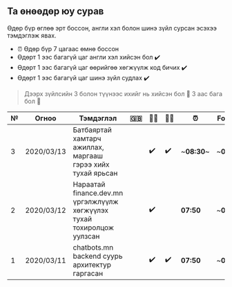 ## Та өнөөдөр юу сурав

Өдөр бүр өглөө эрт боссон, англи хэл болон шинэ зүйл сурсан эсэхээ тэмдэглэж явах.

- :alarm_clock: Өдөр бүр 7 цагаас өмнө боссон
- Өдөрт 1 ээс багагүй цаг англи хэл хийсэн бол :heavy_check_mark:
- Өдөрт 1 ээс багагүй цаг өөрийгөө хөгжүүлж код бичих :heavy_check_mark:
- Өдөрт 1 ээс багагүй цаг шинэ зүйл судлах :heavy_check_mark:

> Дээрх зүйлсийн 3 болон түүнээс ихийг нь хийсэн бол :triangular_flag_on_post: 3 аас бага бол :poop:

| №   | Огноо      | Тэмдэглэл                                                              | :uk: | :man_technologist: | :man_student:      | :alarm_clock: | Focus :alarm_clock: |        |
| --- | ---------- | ---------------------------------------------------------------------- | ---- | ------------------ | ------------------ | ------------- | ------------------- | ------ |
| 3   | 2020/03/13 | Батбаяртай хамтарч ажиллах, маргааш гэрээ хийх тухай ярьсан            |      | :heavy_check_mark: | :heavy_check_mark: | ~**08:30**~   | ~**05:39**~         | :poop: |
| 2   | 2020/03/12 | Нараатай finance.dev.mn үргэлжлүүлж хөгжүүлэх тухай тохиролцож уулзсан |      | :heavy_check_mark: |                    | **07:50**     | ~**04:09**~         | :poop: |
| 1   | 2020/03/11 | chatbots.mn backend суурь архитектур гаргасан                          |      | :heavy_check_mark: | :heavy_check_mark: | **07:50**     | ~**05:39**~         | :poop: |
